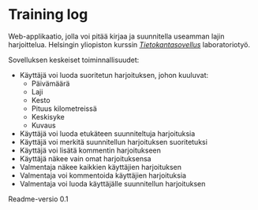 # Training log

Web-applikaatio, jolla voi pitää kirjaa ja suunnitella useamman lajin harjoittelua. Helsingin yliopiston kurssin *[Tietokantasovellus](https://hy-tsoha.github.io/materiaali/pages/aikataulu.html)* laboratoriotyö.

Sovelluksen keskeiset toiminnallisuudet:

* Käyttäjä voi luoda suoritetun harjoituksen, johon kuuluvat:
  * Päivämäärä
  * Laji
  * Kesto
  * Pituus kilometreissä
  * Keskisyke
  * Kuvaus
* Käyttäjä voi luoda etukäteen suunniteltuja harjoituksia
* Käyttäjä voi merkitä suunnitellun harjoituksen suoritetuksi
* Käyttäjä voi lisätä kommentin harjoitukseen
* Käyttäjä näkee vain omat harjoituksensa
* Valmentaja näkee kaikkien käyttäjien harjoituksen
* Valmentaja voi kommentoida käyttäjien harjoituksia
* Valmentaja voi luoda käyttäjälle suunnitellun harjoituksen

Readme-versio 0.1
